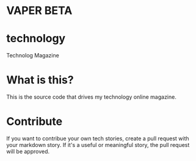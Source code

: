 # VAPER BETA

# technology
Technolog Magazine

# What is this?

This is the source code that drives my technology online magazine.

# Contribute

If you want to contribue your own tech stories, create a pull request with your markdown story. If it's a useful or meaningful story, the pull request will be approved.
